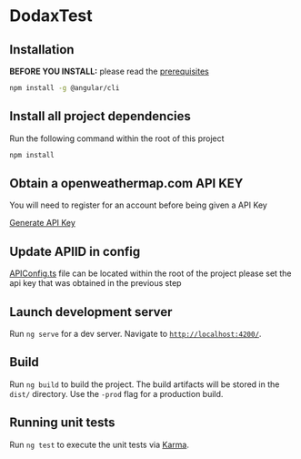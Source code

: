 # DodaxTest

## Installation

**BEFORE YOU INSTALL:** please read the [prerequisites](#prerequisites)
```bash
npm install -g @angular/cli
```

## Install all project dependencies

Run the following command within the root of this project

```bash
npm install
```

## Obtain a openweathermap.com API KEY 

You will need to register for an account before being given a API Key

[Generate API Key](https://home.openweathermap.org/api_keys)


## Update APIID in config

[APIConfig.ts](./APIConfig.ts) file can be located within the root of the project please set the api key that was obtained in the previous step

## Launch development server

Run `ng serve` for a dev server. Navigate to [`http://localhost:4200/`](http://localhost:4200/).

## Build

Run `ng build` to build the project. The build artifacts will be stored in the `dist/` directory. Use the `-prod` flag for a production build.

## Running unit tests

Run `ng test` to execute the unit tests via [Karma](https://karma-runner.github.io).
